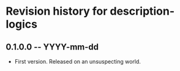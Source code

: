# Revision history for description-logics

## 0.1.0.0 -- YYYY-mm-dd

* First version. Released on an unsuspecting world.
